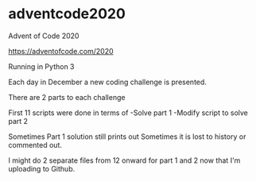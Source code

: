 # adventcode2020
Advent of Code 2020

https://adventofcode.com/2020

Running in Python 3

Each day in December a new coding challenge is presented.

There are 2 parts to each challenge

First 11 scripts were done in terms of 
-Solve part 1
-Modify script to solve part 2

Sometimes Part 1 solution still prints out
Sometimes it is lost to history or commented out.

I might do 2 separate files from 12 onward for part 1 and 2 now that I'm uploading to Github.
